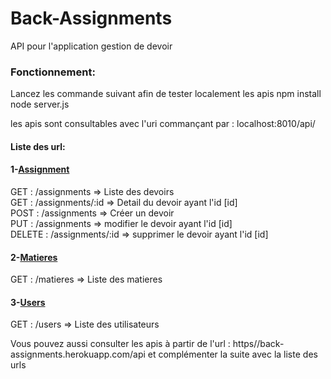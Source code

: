 # Back-Assignments
API pour l'application gestion de devoir 

### Fonctionnement:
Lancez les commande suivant afin de tester localement les apis
    npm install
    node server.js
    
les apis sont consultables avec l'uri commançant par : localhost:8010/api/
#### Liste des url:
#### 1-<ins>Assignment</ins>
GET : /assignments => Liste des devoirs </br>
GET : /assignments/:id => Detail du devoir ayant l'id [id] </br>
POST : /assignments => Créer un devoir</br>
PUT : /assignments => modifier le devoir ayant l'id [id] </br>
DELETE : /assignments/:id => supprimer le devoir ayant l'id [id]

#### 2-<ins>Matieres</ins>
GET : /matieres => Liste des matieres</br>

#### 3-<ins>Users</ins>
GET : /users => Liste des utilisateurs</br>

Vous pouvez aussi consulter les apis à partir de l'url : https//back-assignments.herokuapp.com/api et complémenter la suite avec la liste des urls
